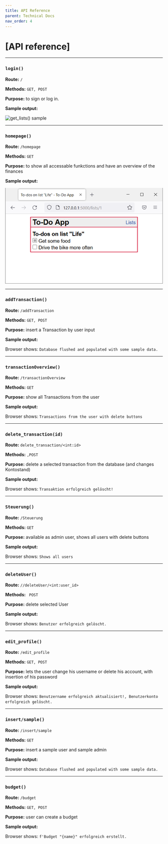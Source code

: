 ```yaml
---
title: API Reference
parent: Technical Docs
nav_order: 4
---
```




# [API reference]
---

### `login()`

**Route:** `/`

**Methods:** `GET, POST`

**Purpose:** to sign or log in.

**Sample output:**

![get_lists() sample]()

---

### `homepage()`

**Route:** `/homepage`

**Methods:** `GET`

**Purpose:** to show all accessable funkctions and have an overview of the finances

**Sample output:**

![get_list_todos() sample](../assets/images/fswd-intro_02.png)

---

### `addTransaction()`

**Route:** `/addTransaction`

**Methods:** `GET, POST`

**Purpose:** insert a Transaction by user input 

**Sample output:**

Browser shows: `Database flushed and populated with some sample data.`


---

### `transactionOverview()`

**Route:** `/transactionOverview`

**Methods:** `GET`

**Purpose:** show all Transactions from the user

**Sample output:**

Browser shows: `Transactions from the user with delete buttons`


---

### `delete_transaction(id)`

**Route:** `delete_transaction/<int:id>`

**Methods:** `,POST`

**Purpose:** delete a selected transaction from the database (and changes Kontostand)

**Sample output:**

Browser shows: `Transaktion erfolgreich gelöscht!`

---

### `Steuerung()`

**Route:** `/Steuerung`

**Methods:** `GET`

**Purpose:** available as admin user, shows all users with delete buttons  

**Sample output:**

Browser shows: `Shows all users `

---

### `deleteUser()`

**Route:** `//deleteUser/<int:user_id>`

**Methods:** ` POST`

**Purpose:** delete selected User 

**Sample output:**

Browser shows: `Benutzer erfolgreich gelöscht.`

---


### `edit_profile()`

**Route:** `/edit_profile`

**Methods:** `GET, POST`

**Purpose:** lets the user change his username or delete his account, with insertion of his password 

**Sample output:**

Browser shows: `Benutzername erfolgreich aktualisiert!, Benutzerkonto erfolgreich gelöscht.`

---

### `insert/sample()`

**Route:** `/insert/sample`

**Methods:** `GET`

**Purpose:** insert a sample user and sample admin

**Sample output:**

Browser shows: `Database flushed and populated with some sample data.`

---

### `budget()`

**Route:** `/budget`

**Methods:** `GET, POST`

**Purpose:** user can create a budget

**Sample output:**

Browser shows: `f'Budget "{name}" erfolgreich erstellt.`


